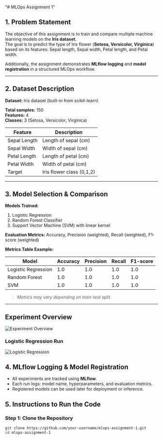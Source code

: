 "# MLOps Assignment 1" 

## 1. Problem Statement

The objective of this assignment is to train and compare multiple machine learning models on the **Iris dataset**.  
The goal is to predict the type of Iris flower (**Setosa, Versicolor, Virginica**) based on its features: Sepal length, Sepal width, Petal length, and Petal width.  

Additionally, the assignment demonstrates **MLflow logging** and **model registration** in a structured MLOps workflow.

---

## 2. Dataset Description

**Dataset:** Iris dataset (built-in from scikit-learn)  

**Total samples:** 150  
**Features:** 4  
**Classes:** 3 (Setosa, Versicolor, Virginica)  

| Feature       | Description                |
|---------------|----------------------------|
| Sepal Length  | Length of sepal (cm)       |
| Sepal Width   | Width of sepal (cm)        |
| Petal Length  | Length of petal (cm)       |
| Petal Width   | Width of petal (cm)        |
| Target        | Iris flower class (0,1,2)  |

---

## 3. Model Selection & Comparison

**Models Trained:**

1. Logistic Regression  
2. Random Forest Classifier  
3. Support Vector Machine (SVM) with linear kernel  

**Evaluation Metrics:** Accuracy, Precision (weighted), Recall (weighted), F1-score (weighted)

**Metrics Table Example:**

| Model                 | Accuracy | Precision | Recall | F1-score |
|----------------------|----------|-----------|--------|----------|
| Logistic Regression   | 1.0      | 1.0       | 1.0    | 1.0      |
| Random Forest         | 1.0      | 1.0       | 1.0    | 1.0      |
| SVM                   | 1.0      | 1.0       | 1.0    | 1.0      |

> *Metrics may vary depending on train-test split.*

---
## Experiment Overview
![Experiment Overview](screenshots/mlflow_overview.png)

### Logistic Regression Run
![Logistic Regression](screenshots/logistic_regression.png)

## 4. MLflow Logging & Model Registration

- All experiments are tracked using **MLflow**.  
- Each run logs: model name, hyperparameters, and evaluation metrics.  
- Registered models can be used later for deployment or inference.  

## 5. Instructions to Run the Code

### Step 1: Clone the Repository
```bash
git clone https://github.com/your-username/mlops-assignment-1.git
cd mlops-assignment-1
